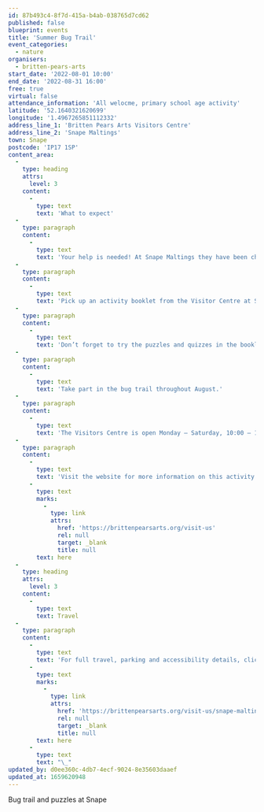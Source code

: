 ```yaml
---
id: 87b493c4-8f7d-415a-b4ab-038765d7cd62
published: false
blueprint: events
title: 'Summer Bug Trail'
event_categories:
  - nature
organisers:
  - britten-pears-arts
start_date: '2022-08-01 10:00'
end_date: '2022-08-31 16:00'
free: true
virtual: false
attendance_information: 'All welocme, primary school age activity'
latitude: '52.1640321620699'
longitude: '1.4967265851112332'
address_line_1: 'Britten Pears Arts Visitors Centre'
address_line_2: 'Snape Maltings'
town: Snape
postcode: 'IP17 1SP'
content_area:
  -
    type: heading
    attrs:
      level: 3
    content:
      -
        type: text
        text: 'What to expect'
  -
    type: paragraph
    content:
      -
        type: text
        text: 'Your help is needed! At Snape Maltings they have been chasing bugs around the site and need your help to find the final six!'
  -
    type: paragraph
    content:
      -
        type: text
        text: 'Pick up an activity booklet from the Visitor Centre at Snape Maltings and solve the clues to find the bugs. Once you have solved all the clues, head back to the Visitors Centre and collect your stickers as your prize.'
  -
    type: paragraph
    content:
      -
        type: text
        text: 'Don’t forget to try the puzzles and quizzes in the booklet and get creative colouring in your own bug.'
  -
    type: paragraph
    content:
      -
        type: text
        text: 'Take part in the bug trail throughout August.'
  -
    type: paragraph
    content:
      -
        type: text
        text: 'The Visitors Centre is open Monday – Saturday, 10:00 – 17:30 and Sunday, 10:00 – 16:00'
  -
    type: paragraph
    content:
      -
        type: text
        text: 'Visit the website for more information on this activity and more, by clicking '
      -
        type: text
        marks:
          -
            type: link
            attrs:
              href: 'https://brittenpearsarts.org/visit-us'
              rel: null
              target: _blank
              title: null
        text: here
  -
    type: heading
    attrs:
      level: 3
    content:
      -
        type: text
        text: Travel
  -
    type: paragraph
    content:
      -
        type: text
        text: 'For full travel, parking and accessibility details, click '
      -
        type: text
        marks:
          -
            type: link
            attrs:
              href: 'https://brittenpearsarts.org/visit-us/snape-maltings/getting-here'
              rel: null
              target: _blank
              title: null
        text: here
      -
        type: text
        text: "\_"
updated_by: d0ee360c-4db7-4ecf-9024-8e35603daaef
updated_at: 1659620948
---
```

Bug trail and puzzles at Snape